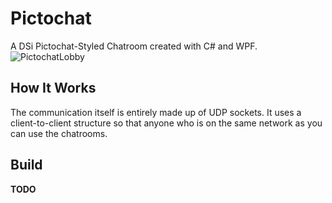 # Pictochat
A DSi Pictochat-Styled Chatroom created with C# and WPF.
<img src="https://github.com/halfuwu/Pictochat/blob/master/.github/Lobby.png?raw=true" alt="PictochatLobby">
## How It Works
The communication itself is entirely made up of UDP sockets. It uses a client-to-client structure so that anyone who is on the same network as you can use the chatrooms.

## Build
**TODO**
